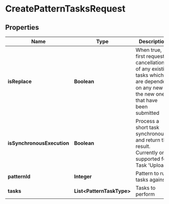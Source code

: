 

# CreatePatternTasksRequest


## Properties

| Name | Type | Description | Notes |
|------------ | ------------- | ------------- | -------------|
|**isReplace** | **Boolean** | When true, first request cancellation of any existing tasks which are dependent on any new of the new ones that have been submitted |  [optional] |
|**isSynchronousExecution** | **Boolean** | Process a short task synchronously and return the result. Currently only supported for Task &#39;Upload&#39; |  [optional] |
|**patternId** | **Integer** | Pattern to run tasks against |  [optional] |
|**tasks** | **List&lt;PatternTaskType&gt;** | Tasks to perform |  [optional] |




